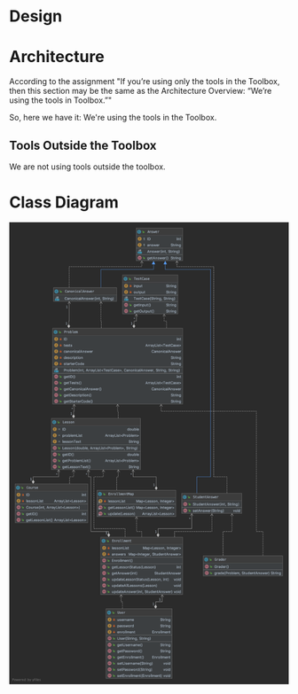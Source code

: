 # Design

# Architecture

<!-- Is this a web application, a mobile application (React Native, iOS, Android?), a desktop application, and so forth? How do the different components (client, server, and so forth) communicate? Don’t simply list tools; tell a story. -->
According to the assignment "If you’re using only the tools in the Toolbox, then this section may be the same as the Architecture Overview: “We’re using the tools in Toolbox.”"

So, here we have it: We're using the tools in the Toolbox.

## Tools Outside the Toolbox

<!-- For each tool: What is it? Why did you choose it? Where do you get it? How do you learn it? Follow the model of how we presented the tools in the Toolbox. Cute original drawings encouraged. -->
We are not using tools outside the toolbox.

# Class Diagram

![Class Diagram](classDiagram.png)
